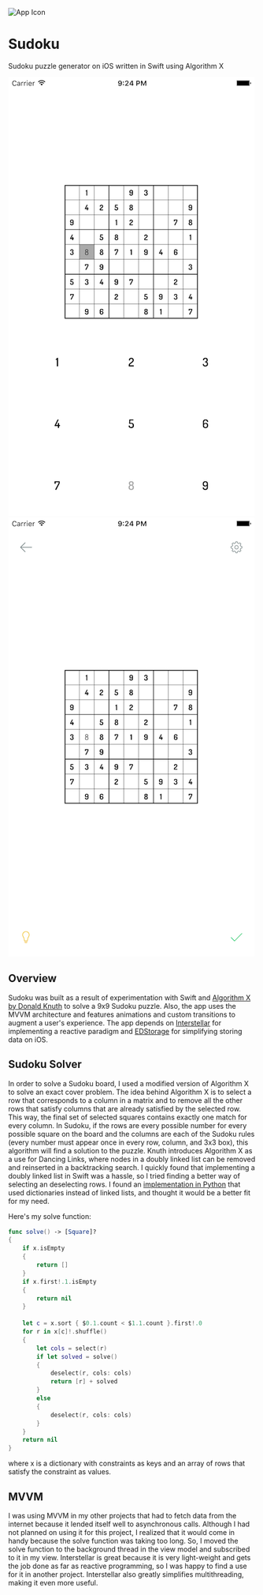 ![App Icon](https://raw.githubusercontent.com/sashankg/Sudoku/master/Sudoku/Assets.xcassets/AppIcon.appiconset/ipad1x.png)
# Sudoku
Sudoku puzzle generator on iOS written in Swift using Algorithm X

![Screenshot](screenshot1.png)![Screenshot](screenshot2.png)

## Overview
Sudoku was built as a result of experimentation with Swift and [Algorithm X by Donald Knuth](http://www-cs-faculty.stanford.edu/~uno/papers/dancing-color.ps.gz) to solve a 9x9 Sudoku puzzle. Also, the app uses the MVVM architecture and features animations and custom transitions to augment a user's experience. The app depends on [Interstellar](https://github.com/JensRavens/Interstellar) for implementing a reactive paradigm and [EDStorage](https://github.com/thisandagain/storage) for simplifying storing data on iOS. 

## Sudoku Solver
In order to solve a Sudoku board, I used a modified version of Algorithm X to solve an exact cover problem. The idea behind Algorithm X is to select a row that corresponds to a column in a matrix and to remove all the other rows that satisfy columns that are already satisfied by the selected row. This way, the final set of selected squares contains exactly one match for every column. In Sudoku, if the rows are every possible number for every possible square on the board and the columns are each of the Sudoku rules (every number must appear once in every row, column, and 3x3 box), this algorithm will find a solution to the puzzle. Knuth introduces Algorithm X as a use for Dancing Links, where nodes in a doubly linked list can be removed and reinserted in a backtracking search. I quickly found that implementing a doubly linked list in Swift was a hassle, so I tried finding a better way of selecting an deselecting rows. I found an [implementation in Python](http://www.cs.mcgill.ca/~aassaf9/python/algorithm_x.html) that used dictionaries instead of linked lists, and thought it would be a better fit for my need.

Here's my solve function: 

```swift
func solve() -> [Square]?
{
	if x.isEmpty
	{
		return []
	}
	if x.first!.1.isEmpty
	{
		return nil
	}
	
	let c = x.sort { $0.1.count < $1.1.count }.first!.0
	for r in x[c]!.shuffle()
	{
		let cols = select(r)
		if let solved = solve()
		{
			deselect(r, cols: cols)
			return [r] + solved
		}
		else
		{
			deselect(r, cols: cols)
		}
	}
	return nil
}
```
where x is a dictionary with constraints as keys and an array of rows that satisfy the constraint as values.

## MVVM
I was using MVVM in my other projects that had to fetch data from the internet because it lended itself well to asynchronous calls. Although I had not planned on using it for this project, I realized that it would come in handy because the solve function was taking too long. So, I moved the solve function to the background thread in the view model and subscribed to it in my view. Interstellar is great because it is very light-weight and gets the job done as far as reactive programming, so I was happy to find a use for it in another project. Interstellar also greatly simplifies multithreading, making it even more useful.
